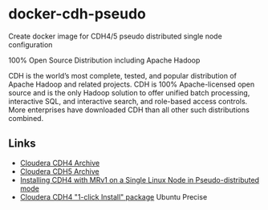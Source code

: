 # docker-cdh-pseudo

Create docker image for CDH4/5 pseudo distributed single node configuration

100% Open Source Distribution including Apache Hadoop

CDH is the world’s most complete, tested, and popular distribution of Apache Hadoop and related projects. CDH is 100% Apache-licensed open source and is the only Hadoop solution to offer unified batch processing, interactive SQL, and interactive search, and role-based access controls. More enterprises have downloaded CDH than all other such distributions combined.


## Links

- [Cloudera CDH4 Archive](http://archive.cloudera.com/cdh4/cdh/4/)
- [Cloudera CDH5 Archive](http://archive.cloudera.com/cdh5/cdh/5/)
- [Installing CDH4 with MRv1 on a Single Linux Node in Pseudo-distributed mode ](http://www.cloudera.com/content/cloudera/en/documentation/cdh4/latest/CDH4-Quick-Start/cdh4qs_topic_3_2.html)
- [Cloudera CDH4 "1-click Install" package](http://archive.cloudera.com/cdh4/one-click-install/precise/amd64/cdh4-repository_1.0_all.deb) Ubuntu Precise

